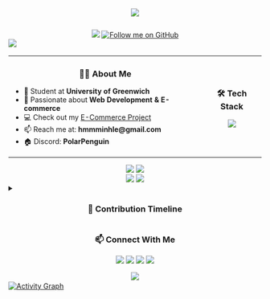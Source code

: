 <!-- Animated greeting -->
<h1 align="center">
  <a href="https://git.io/typing-svg">
    <img src="https://readme-typing-svg.herokuapp.com/?lines=Hello,+World!;I'm+Lê+Thanh+Minh;Welcome+to+my+GitHub!&center=true&size=30&color=58a6ff">
  </a>
</h1>

<!-- Profile views and GitHub stats in one line -->
<div align="center">
  <img src="https://komarev.com/ghpvc/?username=SagitaKDX&color=blue&style=flat-square&label=Profile+Views">
  <a href="https://github.com/SagitaKDX">
    <img alt="Follow me on GitHub" src="https://img.shields.io/github/followers/SagitaKDX?label=Follow&style=social">
  </a>
</div>

<!-- Horizontal divider -->
<img src="https://user-images.githubusercontent.com/73097560/115834477-dbab4500-a447-11eb-908a-139a6edaec5c.gif">

<!-- About Me Section - More compact -->
<table align="center">
  <tr>
    <td>
      <h3 align="center">👨‍💻 About Me</h3>
      <ul>
        <li>🔭 Student at <b>University of Greenwich</b></li>
        <li>🌱 Passionate about <b>Web Development & E-commerce</b></li>
        <li>💻 Check out my <a href="https://github.com/SagitaKDX/E-comerce_Project">E-Commerce Project</a></li>
        <li>📫 Reach me at: <b>hmmminhle@gmail.com</b></li>
        <li>🏠 Discord: <b>PolarPenguin</b></li>
      </ul>
    </td>
    <td>
      <!-- Tech Stack - Compact Grid -->
      <h3 align="center">🛠️ Tech Stack</h3>
      <p align="center">
        <img src="https://skillicons.dev/icons?i=python,django,js,html,css,bootstrap,mysql,git,github,vscode&perline=5" />
      </p>
    </td>
  </tr>
</table>

<!-- GitHub Stats in a compact 2x2 grid -->
<div align="center">
  <img height="150em" src="https://github-readme-stats.vercel.app/api?username=SagitaKDX&theme=tokyonight&show_icons=true&count_private=true&hide_border=true" />
  <img height="150em" src="https://github-readme-stats.vercel.app/api/top-langs/?username=SagitaKDX&theme=tokyonight&layout=compact&langs_count=6&hide_border=true" />
</div>

<div align="center">
  <img height="150em" src="https://github-readme-streak-stats.herokuapp.com/?user=SagitaKDX&theme=tokyonight&hide_border=true" />
  <a href="https://github.com/SagitaKDX/E-comerce_Project">
    <img height="150em" src="https://github-readme-stats.vercel.app/api/pin/?username=SagitaKDX&repo=E-comerce_Project&theme=tokyonight&hide_border=true" />
  </a>
</div>

<!-- Yearly Contributions - Tabbed/Dropdown approach -->
<details>
  <summary><h3 align="center">📅 Contribution Timeline</h3></summary>
  <div align="center">
    <a href="https://github-readme-activity-graph.vercel.app/graph?username=SagitaKDX&theme=tokyo-night&hide_border=true&area=true&custom_title=Contributions%20in%202024"><img src="https://img.shields.io/badge/2024-58a6ff?style=for-the-badge"/></a>
    <a href="https://github-readme-activity-graph.vercel.app/graph?username=SagitaKDX&theme=tokyo-night&hide_border=true&area=true&custom_title=Contributions%20in%202023&from=2023-01-01&to=2023-12-31"><img src="https://img.shields.io/badge/2023-58a6ff?style=for-the-badge"/></a>
    <a href="https://github-readme-activity-graph.vercel.app/graph?username=SagitaKDX&theme=tokyo-night&hide_border=true&area=true&custom_title=Contributions%20in%202022&from=2022-01-01&to=2022-12-31"><img src="https://img.shields.io/badge/2022-58a6ff?style=for-the-badge"/></a>
    <a href="https://github-readme-activity-graph.vercel.app/graph?username=SagitaKDX&theme=tokyo-night&hide_border=true&area=true&custom_title=Contributions%20in%202021&from=2021-01-01&to=2021-12-31"><img src="https://img.shields.io/badge/2021-58a6ff?style=for-the-badge"/></a>
    
    <img src="https://github-readme-activity-graph.vercel.app/graph?username=SagitaKDX&theme=tokyo-night&hide_border=true&area=true" />
    
    <img src="https://github.com/SagitaKDX/SagitaKDX/blob/output/github-contribution-grid-snake-dark.svg" alt="Contribution Calendar" />
  </div>
</details>

<!-- Connect Section - Single Line -->
<h3 align="center">📫 Connect With Me</h3>
<p align="center">
  <a href="mailto:hmmminhle@gmail.com"><img src="https://img.shields.io/badge/Email-D14836?style=for-the-badge&logo=gmail&logoColor=white"/></a>
  <a href="https://github.com/SagitaKDX"><img src="https://img.shields.io/badge/GitHub-100000?style=for-the-badge&logo=github&logoColor=white"/></a>
  <a href="https://www.linkedin.com/in/LeThanhMinh/"><img src="https://img.shields.io/badge/LinkedIn-0077B5?style=for-the-badge&logo=linkedin&logoColor=white"/></a>
  <a href="https://discord.com/users/620605881704251403"><img src="https://img.shields.io/badge/Discord-7289DA?style=for-the-badge&logo=discord&logoColor=white"/></a>
</p>

<!-- Footer quote -->
<div align="center">
  <img src="https://quotes-github-readme.vercel.app/api?type=horizontal&theme=tokyonight" />
</div>

<!-- GitHub Activity Graph -->
<a href="https://github.com/ashutosh00710/github-readme-activity-graph">
  <img alt="Activity Graph" src="https://github-readme-activity-graph.vercel.app/graph?username=SagitaKDX&theme=tokyo-night&hide_border=true" />
</a> 
